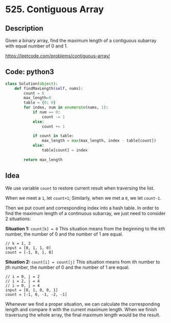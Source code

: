 # 525. Contiguous Array
## Description
Given a binary array, find the maximum length of a contiguous subarray with equal number of 0 and 1.

https://leetcode.com/problems/contiguous-array/

## Code: python3
```python
class Solution(object):
    def findMaxLength(self, nums):
        count = 0
        max_length=0
        table = {0: 0}
        for index, num in enumerate(nums, 1):
            if num == 0:
                count -= 1
            else:
                count += 1
            
            if count in table:
                max_length = max(max_length, index - table[count])
            else:
                table[count] = index
        
        return max_length
```

## Idea
We use variable `count` to restore current result when traversing the list. 

When we meet a `1`, let `count+1`; Similarly, when we met a `0`, we let `count-1`.

Then we put count and corresponding index into a hash table. In order to find the maximum length of a continuous subarray, we just need to consider 2 situations:

**Situation 1:** `count[k] = 0`
This situation means from the beginning to the kth number, the number of 0 and the number of 1 are equal. 
```
// k = 1, 3
input = [0, 1, 1, 0]
count = [-1, 0, 1, 0]
```

**Situation 2:** `count[i] = count[j]`
This situation means from ith number to jth number, the number of 0 and the number of 1 are equal.
```
// i = 0, j = 2
// i = 2, j = 4
// i = 0, j = 4
input = [0, 1, 0, 0, 1]
count = [-1, 0, -1, -2, -1]
```

Whenever we find a proper situation, we can calculate the corresponding length and compare it with the current maximum length. When we finish traversung the whole array, the final maximum length would be the result.

